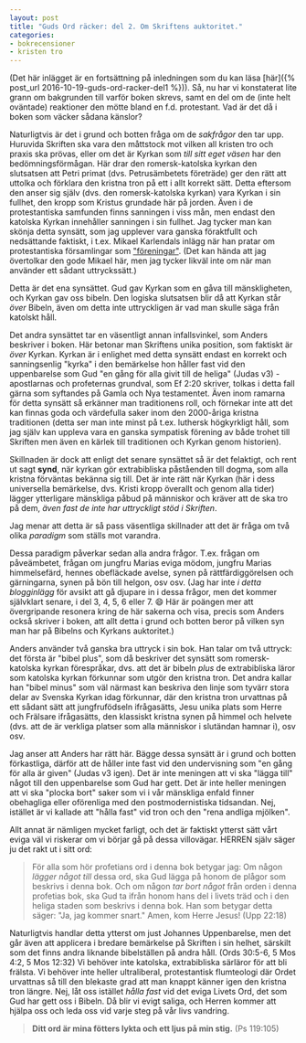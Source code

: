 ```yaml
---
layout: post
title: "Guds Ord räcker: del 2. Om Skriftens auktoritet."
categories:
- bokrecensioner
- kristen tro
---
```


(Det här inlägget är en fortsättning på inledningen som du kan läsa [här]({% post_url 2016-10-19-guds-ord-racker-del1 %})). Så, nu har vi konstaterat lite grann om bakgrunden till varför boken skrevs, samt en del om de (inte helt oväntade) reaktioner den mötte bland en f.d. protestant. Vad är det då i boken som väcker sådana känslor?

Naturligtvis är det i grund och botten fråga om de _sakfrågor_ den tar upp. Huruvida Skriften ska vara den måttstock mot vilken all kristen tro och praxis ska prövas, eller om det är Kyrkan som _till sitt eget väsen_ har den bedömningsförmågan. Här drar den romersk-katolska kyrkan den slutsatsen att Petri primat (dvs. Petrusämbetets företräde) ger den rätt att uttolka och förklara den kristna tron på ett i allt korrekt sätt. Detta eftersom den anser sig själv (dvs. den romersk-katolska kyrkan) vara Kyrkan i sin fullhet, den kropp som Kristus grundade här på jorden. Även i de protestantiska samfunden finns sanningen i viss mån, men endast den katolska Kyrkan innehåller sanningen i sin fullhet. Jag tycker man kan skönja detta synsätt, som jag upplever vara ganska föraktfullt och nedsättande faktiskt, i t.ex. Mikael Karlendals inlägg när han pratar om protestantiska församlingar som ["föreningar"](http://www.mikaelkarlendal.se/2015/10/11/nu-gar-farden-till-rom/). (Det kan hända att jag övertolkar den gode Mikael här, men jag tycker likväl inte om när man använder ett sådant uttryckssätt.)

Detta är det ena synsättet. Gud gav Kyrkan som en gåva till mänskligheten, och Kyrkan gav oss bibeln. Den logiska slutsatsen blir då att Kyrkan står _över_ Bibeln, även om detta inte uttryckligen är vad man skulle säga från katolskt håll.

Det andra synsättet tar en väsentligt annan infallsvinkel, som Anders beskriver i boken. Här betonar man Skriftens unika position, som faktiskt är _över_ Kyrkan. Kyrkan är i enlighet med detta synsätt endast en korrekt och sanningsenlig "kyrka" i den bemärkelse hon håller fast vid den uppenbarelse som Gud "en gång för alla givit till de heliga" (Judas v3) - apostlarnas och profeternas grundval, som Ef 2:20 skriver, tolkas i detta fall gärna som syftandes på Gamla och Nya testamentet. Även inom ramarna för detta synsätt så erkänner man traditionens roll, och förnekar inte att det kan finnas goda och värdefulla saker inom den 2000-åriga kristna traditionen (detta ser man inte minst på t.ex. luthersk högkyrkligt håll, som jag själv kan uppleva vara en ganska sympatisk förening av både trohet till Skriften men även en kärlek till traditionen och Kyrkan genom historien).

Skillnaden är dock att enligt det senare synsättet så är det felaktigt, och rent ut sagt **synd**, när kyrkan gör extrabibliska påståenden till dogma, som alla kristna förväntas bekänna sig till. Det är inte rätt när Kyrkan (här i dess universella bemärkelse, dvs. Kristi kropp överallt och genom alla tider) lägger ytterligare mänskliga påbud på människor och kräver att de ska tro på dem, _även fast de inte har uttryckligt stöd i Skriften_.

Jag menar att detta är så pass väsentliga skillnader att det är fråga om två olika _paradigm_ som ställs mot varandra.

Dessa paradigm påverkar sedan alla andra frågor. T.ex. frågan om påveämbetet, frågan om jungfru Marias eviga mödom, jungfru Marias himmelsefärd, hennes obefläckade avelse, synen på rättfärdiggörelsen och gärningarna, synen på bön till helgon, osv osv. (Jag har inte _i detta blogginlägg_ för avsikt att gå djupare in i dessa frågor, men det kommer självklart senare, i del 3, 4, 5, 6 eller 7. :smile: Här är poängen mer att övergripande resonera kring de här sakerna och visa, precis som Anders också skriver i boken, att allt detta i grund och botten beror på vilken syn man har på Bibelns och Kyrkans auktoritet.)

Anders använder två ganska bra uttryck i sin bok. Han talar om två uttryck: det första är "bibel plus", som då beskriver det synsätt som romersk-katolska kyrkan förespråkar, dvs. att det är bibeln _plus_ de extrabibliska läror som katolska kyrkan förkunnar som utgör den kristna tron. Det andra kallar han "bibel minus" som väl närmast kan beskriva den linje som tyvärr stora delar av Svenska Kyrkan idag förkunnar, där den kristna tron urvattnas på ett sådant sätt att jungfrufödseln ifrågasätts, Jesu unika plats som Herre och Frälsare ifrågasätts, den klassiskt kristna synen på himmel och helvete (dvs. att de är verkliga platser som alla människor i slutändan hamnar i), osv osv.

Jag anser att Anders har rätt här. Bägge dessa synsätt är i grund och botten förkastliga, därför att de håller inte fast vid den undervisning som "en gång för alla är given" (Judas v3 igen). Det är inte meningen att vi ska "lägga till" något till den uppenbarelse som Gud har gett. Det är inte heller meningen att vi ska "plocka bort" saker som vi i vår mänskliga enfald finner obehagliga eller oförenliga med den postmodernistiska tidsandan. Nej, istället är vi kallade att "hålla fast" vid tron och den "rena andliga mjölken".

Allt annat är nämligen mycket farligt, och det är faktiskt ytterst sätt vårt eviga väl vi riskerar om vi börjar gå på dessa villovägar. HERREN själv säger ju det rakt ut i sitt ord:

> För alla som hör profetians ord i denna bok betygar jag: Om någon _lägger något till_ dessa ord, ska Gud lägga på honom de plågor som beskrivs i denna bok. Och om någon _tar bort något_ från orden i denna profetias bok, ska Gud ta ifrån honom hans del i livets träd och i den heliga staden som beskrivs i denna bok. Han som betygar detta säger: "Ja, jag kommer snart." Amen, kom Herre Jesus! (Upp 22:18)

Naturligtvis handlar detta ytterst om just Johannes Uppenbarelse, men det går även att applicera i bredare bemärkelse på Skriften i sin helhet, särskilt som det finns andra liknande bibelställen på andra håll. (Ords 30:5-6, 5 Mos 4:2, 5 Mos 12:32) Vi behöver inte katolska, extrabibliska särläror för att bli frälsta. Vi behöver inte heller ultraliberal, protestantisk flumteologi där Ordet urvattnas så till den blekaste grad att man knappt känner igen den kristna tron längre. Nej, låt oss istället _hålla fast_ vid det eviga Livets Ord, det som Gud har gett oss i Bibeln. Då blir vi evigt saliga, och Herren kommer att hjälpa oss och leda oss vid varje steg på vår livs vandring.

> **Ditt ord är mina fötters lykta och ett ljus på min stig.** (Ps 119:105)
